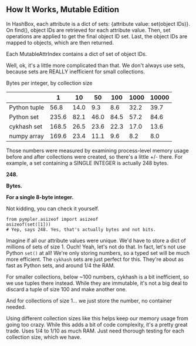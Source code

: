## How It Works, Mutable Edition

In HashBox, each attribute is a dict of sets: {attribute value: set(object IDs)}. On find(), object IDs are retrieved 
for each attribute value. Then, set operations are applied to get the final object ID set. Last, the object IDs are 
mapped to objects, which are then returned.

Each MutableAttrIndex contains a dict of set of object IDs.

Well, ok, it's a little more complicated than that. We don't always
use sets, because sets are REALLY inefficient for small collections.

Bytes per integer, by collection size

|              | 1     | 10   | 50   | 100  | 1000 | 10000  |
|--------------|-------|------|------|------|------|--------|
| Python tuple | 56.8  | 14.0 | 9.3  | 8.6  | 32.2 | 39.7   |
| Python set   | 235.6 | 82.1 | 46.0 | 84.5 | 57.2 | 84.6   |
| cykhash set  | 168.5 | 26.5 | 23.6 | 22.3 | 17.0 | 13.6   |
| numpy array  | 169.6 | 23.4 | 11.1 | 9.6  | 8.2  | 8.0    |

Those numbers were measured by examining process-level memory usage before and after
collections were created, so there's a little +/- there.
For example, a set containing a SINGLE INTEGER is actually 248 bytes.

**248.**

**Bytes.**

**For a single 8-byte integer.**

Not kidding, you can check it yourself.
```
from pympler.asizeof import asizeof
asizeof(set([1]))
# Yep, says 248. Yes, that's actually bytes and not bits.
```

Imagine if all our attribute values were unique. We'd have to store a dict of millions of sets of size 1.
Ouch! Yeah, let's not do that. In fact, let's not use Python `set()` at all! We're only storing numbers, so a typed set
will be much more efficient. The `cykhash` sets are just perfect for this. They're about as fast as Python sets,
and around 1/4 the RAM.

For smaller collections, below ~100 numbers, cykhash is a bit inefficient, so we use tuples there instead.
While they are immutable, it's not a big deal to discard a tuple of size 100 and make another one.

And for collections of size 1... we just store the number, no container needed.

Using different collection sizes like this helps keep our memory usage from going too crazy.
While this adds a bit of code complexity, it's a pretty great trade. Uses 1/4 to 1/10 as much RAM.
Just need thorough testing for each collection size, which we have.
